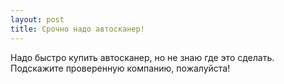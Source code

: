 ```yaml
---
layout: post 
title: Срочно надо автосканер! 
--- 
```

Надо быстро купить автосканер, но не знаю где это сделать. Подскажите проверенную компанию, пожалуйста!